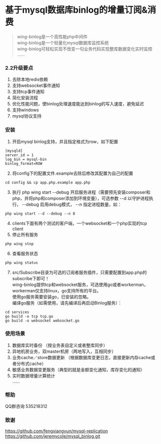 基于mysql数据库binlog的增量订阅&消费
====
>wing-binlog是一个高性能php中间件    
wing-binlog是一个轻量化mysql数据库监控系统     
wing-binlog可轻松实现不改变一句业务代码实现整库数据变化实时监控      
......

### 2.2升级要点
1. 去除本地redis依赖    
2. 支持websocket事件通知    
3. 支持tcp事件通知    
4. 简化安装流程      
5. 优化性能问题，使binlog处理速度能达到binlog的写入速度，避免延迟
6. 支持windows
7. mysql协议支持
   
### 安装
1. 开启mysql binlog支持，并且指定格式为row，如下配置   
````
[mysqld]
server_id = 1
log_bin = mysql-bin
binlog_format=ROW
````             
2. 将config下的配置文件.example去除后修改其配置为自己的配置 
````
cd config && cp app.php.example app.php
````  
3. 执行 php wing start --debug 开启服务进程（需要预先安装composer和php，并将php和composer添加到环境变量），可选参数 --d 以守护进程执行， --debug 启用debug模式， --n 指定进程数量，如：      
````
php wing start --d --debug --n 8 
````         
4. clients下面有两个测试的客户端，一个websocket和一个php实现的tcp client      
5. 停止所有服务  
````
php wing stop 
````
6. 查看服务状态   
````
php wing status 
````
7. src/Subscribe目录为可选的订阅者服务插件，只需要配置到app.php的subscribe下即可！    
wing-binlog提供tcp和websocket服务，可选使用go或者workerman，workerman仅支持linux，go支持所有的平台。    
使用go服务需要安装go，已安装的忽略。    
编译go服务（如需使用，请先编译后再启动Binlog服务）：
````
cd services
go build -o tcp tcp.go
go build -o websocket websocket.go
````
     
### 使用场景
1. 数据库实时备份 （按业务表自定义或者整库同步）    
2. 异地机房业务，双master机房（两地写入，互相同步）     
3. 业务cache／store数据更新 （根据数据库变更日志，直接更新内存cache或者分布式cache）     
4. 敏感业务数据变更服务（典型的就是金额变化通知，库存变化的通知）    
5. 实时数据增量计算统计      
...... 

### 帮助
   QQ群咨询 535218312  

### 致谢
   https://github.com/fengxiangyun/mysql-replication    
   https://github.com/jeremycole/mysql_binlog.git
   
